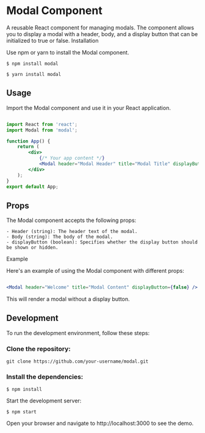 # Modal Component

A reusable React component for managing modals. The component allows you to display a modal with a header, body, and a display button that can be initialized to true or false.
Installation

Use npm or yarn to install the Modal component.


```
$ npm install modal
```

```
$ yarn install modal
```


## Usage

Import the Modal component and use it in your React application.

```jsx

import React from 'react';
import Modal from 'modal';

function App() {
    return (
        <div>
            {/* Your app content */}
            <Modal header="Modal Header" title="Modal Title" displayButton={true} />
        </div>
    );
}
export default App;
```






## Props

The Modal component accepts the following props:

    - Header (string): The header text of the modal.
    - Body (string): The body of the modal.
    - displayButton (boolean): Specifies whether the display button should be shown or hidden.

Example

Here's an example of using the Modal component with different props:

```jsx

<Modal header="Welcome" title="Modal Content" displayButton={false} />

```

This will render a modal without a display button.

## Development

To run the development environment, follow these steps:

### Clone the repository:


```
git clone https://github.com/your-username/modal.git

```

### Install the dependencies:

```
$ npm install
```

Start the development server:
```
$ npm start
```

Open your browser and navigate to http://localhost:3000 to see the demo.


